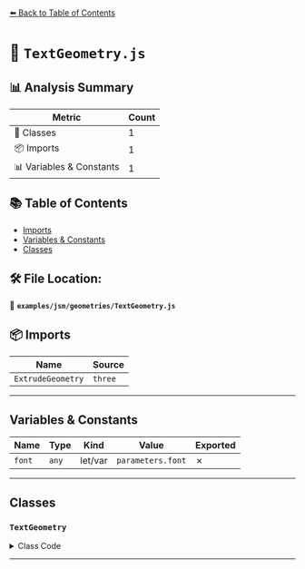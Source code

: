 [⬅️ Back to Table of Contents](../../../index.md)

# 📄 `TextGeometry.js`

## 📊 Analysis Summary

| Metric | Count |
|--------|-------|
| 🧱 Classes | 1 |
| 📦 Imports | 1 |
| 📊 Variables & Constants | 1 |

## 📚 Table of Contents

- [Imports](#imports)
- [Variables & Constants](#variables-constants)
- [Classes](#classes)

## 🛠️ File Location:
📂 **`examples/jsm/geometries/TextGeometry.js`**

## 📦 Imports

| Name | Source |
|------|--------|
| `ExtrudeGeometry` | `three` |


---

## Variables & Constants

| Name | Type | Kind | Value | Exported |
|------|------|------|-------|----------|
| `font` | `any` | let/var | `parameters.font` | ✗ |


---

## Classes

### `TextGeometry`

<details><summary>Class Code</summary>

```ts
class TextGeometry extends ExtrudeGeometry {

	/**
	 * Constructs a new text geometry.
	 *
	 * @param {string} text - The text that should be transformed into a geometry.
	 * @param {TextGeometry~Options} [parameters] - The text settings.
	 */
	constructor( text, parameters = {} ) {

		const font = parameters.font;

		if ( font === undefined ) {

			super(); // generate default extrude geometry

		} else {

			const shapes = font.generateShapes( text, parameters.size );

			// defaults

			if ( parameters.depth === undefined ) parameters.depth = 50;
			if ( parameters.bevelThickness === undefined ) parameters.bevelThickness = 10;
			if ( parameters.bevelSize === undefined ) parameters.bevelSize = 8;
			if ( parameters.bevelEnabled === undefined ) parameters.bevelEnabled = false;

			super( shapes, parameters );

		}

		this.type = 'TextGeometry';

	}

}
```
</details>


---